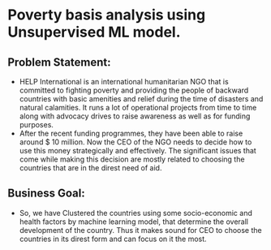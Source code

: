 # Poverty basis analysis using Unsupervised ML model.

## Problem Statement:
  
- HELP International is an international humanitarian NGO that is committed to fighting poverty and providing the people of backward countries with basic amenities and relief during the time of disasters and natural calamities. It runs a lot of operational projects from time to time along with advocacy drives to raise awareness as well as for funding purposes.
- After the recent funding programmes, they have been able to raise around $ 10 million. Now the CEO of the NGO needs to decide how to use this money strategically and effectively. The significant issues that come while making this decision are mostly related to choosing the countries that are in the direst need of aid. 

## Business Goal:
 
 - So, we have Clustered the countries using some socio-economic and health factors by machine learning model, that determine the overall development of the country. Thus it makes sound for CEO to choose the countries in its direst form and can focus on it the most.
